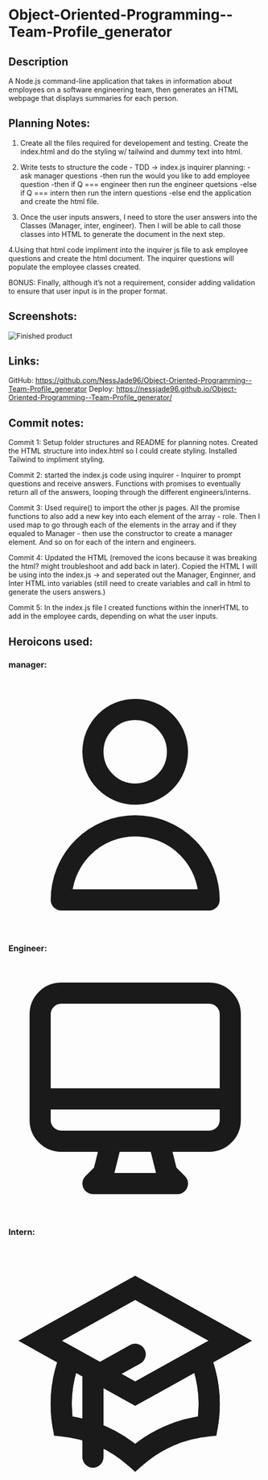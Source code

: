 # Object-Oriented-Programming--Team-Profile_generator

## Description

A Node.js command-line application that takes in information about employees on a software engineering team, then generates an HTML webpage that displays summaries for each person.

## Planning Notes:

1. Create all the files required for developement and testing. Create the index.html and do the styling w/ tailwind and dummy text into html.

2. Write tests to structure the code - TDD ->
   index.js inquirer planning:
   -ask manager questions
   -then run the would you like to add employee question
   -then if Q === engineer then run the engineer quetsions
   -else if Q === intern then run the intern questions
   -else end the application and create the html file.

3. Once the user inputs answers, I need to store the user answers into the Classes (Manager, inter, engineer). Then I will be able to call those classes into HTML to generate the document in the next step.

4.Using that html code impliment into the inquirer js file to ask employee questions and create the html document. The inquirer questions will populate the employee classes created.

BONUS: Finally, although it’s not a requirement, consider adding validation to ensure that user input is in the proper format.

## Screenshots:

![Finished product](./assets/images/)

## Links:

GitHub: https://github.com/NessJade96/Object-Oriented-Programming--Team-Profile_generator
Deploy: https://nessjade96.github.io/Object-Oriented-Programming--Team-Profile_generator/

## Commit notes:

Commit 1:
Setup folder structures and README for planning notes. Created the HTML structure into index.html so I could create styling. Installed Tailwind to impliment styling.

Commit 2:
started the index.js code using inquirer - Inquirer to prompt questions and receive answers. Functions with promises to eventually return all of the answers, looping through the different engineers/interns.

Commit 3:
Used require() to import the other js pages. All the promise functions to also add a new key into each element of the array - role. Then I used map to go through each of the elements in the array and if they equaled to Manager - then use the constructor to create a manager element. And so on for each of the intern and engineers.

Commit 4:
Updated the HTML (removed the icons because it was breaking the html? might troubleshoot and add back in later). Copied the HTML I will be using into the index.js -> and seperated out the Manager, Enginner, and Inter HTML into variables (still need to create variables and call in html to generate the users answers.)

Commit 5:
In the index.js file I created functions within the innerHTML to add in the employee cards, depending on what the user inputs.

## Heroicons used:

### manager:

<svg
                xmlns="http://www.w3.org/2000/svg"
                class="w-6 h-6"
                fill="none"
                viewBox="0 0 24 24"
                stroke="currentColor"
                stroke-width="2">
<path
                  stroke-linecap="round"
                  stroke-linejoin="round"
                  d="M16 7a4 4 0 11-8 0 4 4 0 018 0zM12 14a7 7 0 00-7 7h14a7 7 0 00-7-7z"/>
</svg>

### Engineer:

<svg xmlns="http://www.w3.org/2000/svg" class="w-6 h-6" fill="none" viewBox="0 0 24 24" stroke="currentColor" stroke-width="2">
  <path stroke-linecap="round" stroke-linejoin="round" d="M9.75 17L9 20l-1 1h8l-1-1-.75-3M3 13h18M5 17h14a2 2 0 002-2V5a2 2 0 00-2-2H5a2 2 0 00-2 2v10a2 2 0 002 2z" />
</svg>

### Intern:

<svg xmlns="http://www.w3.org/2000/svg" class="w-6 h-6" fill="none" viewBox="0 0 24 24" stroke="currentColor" stroke-width="2">

<path d="M12 14l9-5-9-5-9 5 9 5z" />
<path d="M12 14l6.16-3.422a12.083 12.083 0 01.665 6.479A11.952 11.952 0 0012 20.055a11.952 11.952 0 00-6.824-2.998 12.078 12.078 0 01.665-6.479L12 14z" />
<path stroke-linecap="round" stroke-linejoin="round" d="M12 14l9-5-9-5-9 5 9 5zm0 0l6.16-3.422a12.083 12.083 0 01.665 6.479A11.952 11.952 0 0012 20.055a11.952 11.952 0 00-6.824-2.998 12.078 12.078 0 01.665-6.479L12 14zm-4 6v-7.5l4-2.222" />
</svg>
